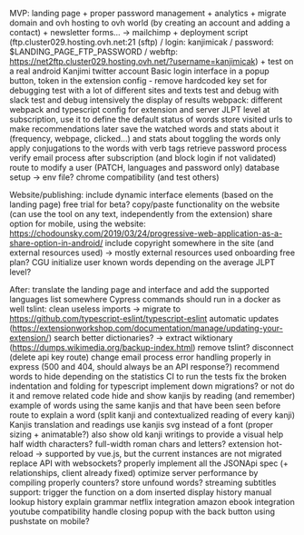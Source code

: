 MVP:
    landing page
        + proper password management
        + analytics
        + migrate domain and ovh hosting to ovh world (by creating an account and adding a contact)
        + newsletter forms... -> mailchimp
        + deployment script (ftp.cluster029.hosting.ovh.net:21 (sftp) / login: kanjimicak / password: $LANDING_PAGE_FTP_PASSWORD / webftp: https://net2ftp.cluster029.hosting.ovh.net/?username=kanjimicak)
        + test on a real android
    Kanjimi twitter account
    Basic login interface in a popup button, token in the extension config
        - remove hardcoded key set for debugging
    test with a lot of different sites and texts
    test and debug with slack
    test and debug intensively the display of results
    webpack: different webpack and typescript config for extension and server
    JLPT level at subscription, use it to define the default status of words
    store visited urls to make recommendations later
    save the watched words and stats about it (frequency, webpage, clicked...) and stats about toggling the words
    only apply conjugations to the words with verb tags
    retrieve password process
    verify email process after subscription (and block login if not validated)
    route to modify a user (PATCH, languages and password only)
    database setup -> env file?
    chrome compatibility (and test others)

Website/publishing:
    include dynamic interface elements (based on the landing page)
    free trial for beta?
    copy/paste functionality on the website (can use the tool on any text, independently from the extension)
    share option for mobile, using the website: https://chodounsky.com/2019/03/24/progressive-web-application-as-a-share-option-in-android/
    include copyright somewhere in the site (and external resources used) -> mostly external resources used
    onboarding
    free plan?
    CGU
    initialize user known words depending on the average JLPT level?

After:
    translate the landing page and interface and add the supported languages list somewhere
    Cypress commands should run in a docker as well
    tslint: clean useless imports -> migrate to https://github.com/typescript-eslint/typescript-eslint
    automatic updates (https://extensionworkshop.com/documentation/manage/updating-your-extension/)
    search better dictionaries? -> extract wiktionary (https://dumps.wikimedia.org/backup-index.html)
    remove tslint?
    disconnect (delete api key route)
    change email process
    error handling properly in express (500 and 404, should always be an API response?)
    recommend words to hide depending on the statistics
    CI to run the tests
    fix the broken indentation and folding for typescript
    implement down migrations? or not do it and remove related code
    hide and show kanjis by reading (and remember)
    example of words using the same kanjis and that have been seen before
    route to explain a word (split kanji and contextualized reading of every kanji)
    Kanjis translation and readings
    use kanjis svg instead of a font (proper sizing + animatable?)
    also show old kanji writings to provide a visual help
    half width characters? full-width roman chars and letters?
    extension hot-reload -> supported by vue.js, but the current instances are not migrated
    replace API with websockets?
    properly implement all the JSONApi spec (+ relationships, client already fixed)
    optimize server performance by compiling properly
    counters?
    store unfound words?
    streaming subtitles support: trigger the function on a dom inserted
    display history
    manual lookup history
    explain grammar
    netflix integration
    amazon ebook integration
    youtube compatibility
    handle closing popup with the back button using pushstate on mobile?
